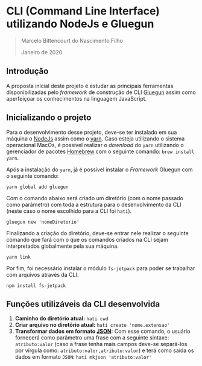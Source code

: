 # CLI (Command Line Interface) utilizando NodeJs e Gluegun
> Marcelo Bittencourt do Nascimento Filho
>
> Janeiro de 2020

## Introdução

A proposta inicial deste projeto é estudar as principais ferramentas disponibilizadas pelo *framework* de construção de CLI [Gluegun](https://infinitered.github.io/gluegun/#/) assim como aperfeiçoar os conhecimentos na linguagem JavaScript.

## Inicializando o projeto

Para o desenvolvimento desse projeto, deve-se ter instalado em sua máquina o [NodeJs](https://nodejs.org/en/) assim como o [yarn](https://yarnpkg.com). Caso esteja utilizando o sistema operacional MacOs, é possível realizar o *download* do `yarn` utilizando o gerenciador de pacotes [Homebrew](https://brew.sh) com o seguinte comando: `brew install yarn`.

Após a instalação do `yarn`, já é possível instalar o *Framework* Gluegun com o seguinte comando:

`yarn global add gluegun`

Com o comando abaixo será criado um diretório (com o nome passado como parâmetro) com toda a estrutura para o desenvolvimento da CLI (neste caso o nome escolhido para a CLI foi `hati`).

 `gluegun new 'nomeDiretorio'`
 
Finalizando a criação do diretório, deve-se entrar nele realizar o seguinte comando que fará com o que os comandos criados na CLI sejam interpretados globalmente pela sua máquina.
 
 `yarn link`

Por fim, foi necessário instalar o módulo `fs-jetpack` para poder se trabalhar com arquivos através da CLI.

`npm install fs-jetpack`

## Funções utilizáveis da CLI desenvolvida

1. **Caminho do diretório atual:** `hati cwd`
2. **Criar arquivo no diretório atual:** `hati create 'nome.extensao'`
3. **Transformar dados em formato [JSON](https://www.json.org/json-en.html):** Com esse comando, o usuário fornecerá como parâmetro uma frase com a seguinte sintaxe: `atributo:valor` (caso a frase tenha mais campos deve-se separá-los por vírgula como: `atributo:valor,atributo:valor`) e terá como saída os dados em formato `JSON`: 
`hati mkjson 'atributo:valor'` 

